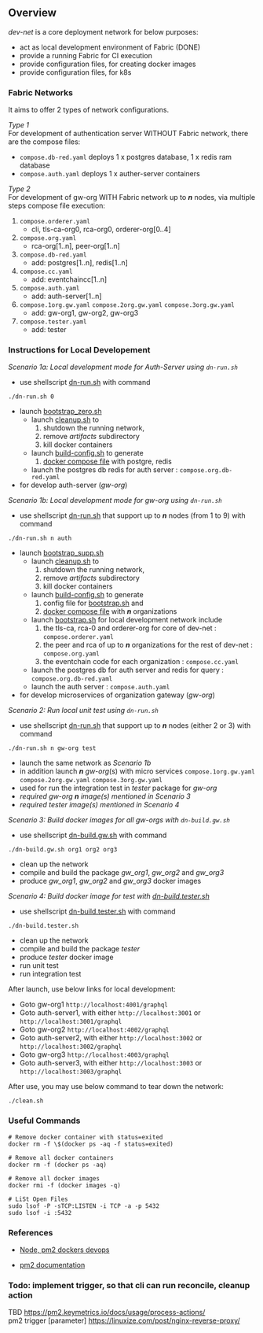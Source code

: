 ## Overview

_dev-net_ is a core deployment network for below purposes:

- act as local development environment of Fabric (DONE)
- provide a running Fabric for CI execution
- provide configuration files, for creating docker images
- provide configuration files, for k8s

### Fabric Networks

It aims to offer 2 types of network configurations.  

_Type 1_  
For development of authentication server WITHOUT Fabric network, there are the compose files:

- `compose.db-red.yaml` deploys 1 x postgres database, 1 x redis ram database
- `compose.auth.yaml` deploys 1 x auther-server containers

_Type 2_  
For development of gw-org WITH Fabric network up to ***n*** nodes, via multiple steps compose file execution:

1. `compose.orderer.yaml`  
   - cli, tls-ca-org0, rca-org0, orderer-org[0..4]
1. `compose.org.yaml`  
   - rca-org[1..n], peer-org[1..n]
1. `compose.db-red.yaml`
   - add: postgres[1..n], redis[1..n] 
1. `compose.cc.yaml`
   - add: eventchaincc[1..n]
1. `compose.auth.yaml`
   - add: auth-server[1..n]
1. `compose.1org.gw.yaml` `compose.2org.gw.yaml` `compose.3org.gw.yaml`
   - add: gw-org1, gw-org2, gw-org3
1. `compose.tester.yaml`
   - add: tester

### Instructions for Local Developement

_Scenario 1a: Local development mode for Auth-Server using `dn-run.sh`_

- use shellscript [dn-run.sh](dn-run.sh) with command
```shell script
./dn-run.sh 0
```
- launch [bootstrap_zero.sh](bootstrap_zero.sh)
  - launch [cleanup.sh](cleanup.sh) to 
    1. shutdown the running network, 
    1. remove _artifacts_ subdirectory
    1. kill docker containers
  - launch [build-config.sh](build-config.sh) to generate
    1. [docker compose file](#Fabric-Networks) with postgre, redis
  - launch the postgres db redis for auth server : `compose.org.db-red.yaml`
- for develop auth-server (_gw-org_)

_Scenario 1b: Local development mode for gw-org using `dn-run.sh`_

- use shellscript [dn-run.sh](dn-run.sh) that support up to ***n*** nodes (from 1 to 9) with command
```shell script
./dn-run.sh n auth
```
- launch [bootstrap_supp.sh](bootstrap_supp.sh)
  - launch [cleanup.sh](cleanup.sh) to 
    1. shutdown the running network, 
    1. remove _artifacts_ subdirectory
    1. kill docker containers
  - launch [build-config.sh](build-config.sh) to generate
    1. config file for [bootstrap.sh](bootstrap.sh) and 
    1. [docker compose file](#Fabric-Networks) with ***n*** organizations
  - launch [bootstrap.sh](bootstrap.sh) for local development network include
    1. the tls-ca, rca-0 and orderer-org for core of dev-net : `compose.orderer.yaml` 
    1. the peer and rca of up to ***n*** organizations for the rest of dev-net : `compose.org.yaml`
    1. the eventchain code for each organization : `compose.cc.yaml` 
  - launch the postgres db for auth server and redis for query : `compose.org.db-red.yaml`
  - launch the auth server : `compose.auth.yaml` 
- for develop microservices of organization gateway (_gw-org_)

_Scenario 2: Run local unit test using `dn-run.sh`_

- use shellscript [dn-run.sh](dn-run.sh) that support up to ***n*** nodes (either 2 or 3) with command
```shell script
./dn-run.sh n gw-org test
```
- launch the same network as _Scenario 1b_
- in addition launch ***n*** _gw-org_(s) with micro services `compose.1org.gw.yaml` `compose.2org.gw.yaml` `compose.3org.gw.yaml`
- used for run the integration test in _tester_ package for _gw-org_
- _required _gw-org_ ***n*** image(s) mentioned in Scenario 3_
- _required _tester_ image(s) mentioned in Scenario 4_

_Scenario 3: Build docker images for all gw-orgs with `dn-build.gw.sh`_

- use shellscript [dn-build.gw.sh](dn-build.gw.sh) with command
```shell script
./dn-build.gw.sh org1 org2 org3
```
- clean up the network
- compile and build the package _gw_org1_, _gw_org2_ and _gw_org3_
- produce _gw_org1_, _gw_org2_ and _gw_org3_ docker images

_Scenario 4: Build docker image for test with [dn-build.tester.sh](dn-build.tester.sh)_

- use shellscript [dn-build.tester.sh](dn-build.tester.sh) with command
```shell script
./dn-build.tester.sh
```
- clean up the network
- compile and build the package _tester_
- produce _tester_ docker image
- run unit test
- run integration test

After launch, use below links for local development:

- Goto gw-org1 `http://localhost:4001/graphql`
- Goto auth-server1, with either `http://localhost:3001` or `http://localhost:3001/graphql`
- Goto gw-org2 `http://localhost:4002/graphql`
- Goto auth-server2, with either `http://localhost:3002` or `http://localhost:3002/graphql`
- Goto gw-org3 `http://localhost:4003/graphql`
- Goto auth-server3, with either `http://localhost:3003` or `http://localhost:3003/graphql`


After use, you may use below command to tear down the network:

```shell script
./clean.sh
```

### Useful Commands

```shell script
# Remove docker container with status=exited
docker rm -f \$(docker ps -aq -f status=exited)

# Remove all docker containers
docker rm -f (docker ps -aq)

# Remove all docker images
docker rmi -f (docker images -q)

# LiSt Open Files
sudo lsof -P -sTCP:LISTEN -i TCP -a -p 5432
sudo lsof -i :5432
```

### References

- [Node, pm2 dockers devops](https://medium.com/@adriendesbiaux/node-js-pm2-docker-docker-compose-devops-907dedd2b69a)

- [pm2 documentation](https://pm2.keymetrics.io/docs/usage/application-declaration/)

### Todo: implement trigger, so that cli can run reconcile, cleanup action

TBD
https://pm2.keymetrics.io/docs/usage/process-actions/  
pm2 trigger <application-name> <action-name> [parameter]
https://linuxize.com/post/nginx-reverse-proxy/
